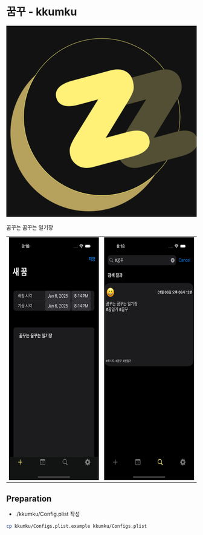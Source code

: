 # 꿈꾸 - kkumku

![](./docs/kkumku-intro.png)

꿈꾸는 꿈꾸는 일기장

<table>
  <tr>
    <td><img height="640" src="./docs/demo1.png"></td>
    <td><img height="640" src="./docs/demo2.png"></td>
  </tr>
</table>

## Preparation

- ./kkumku/Config.plist 작성

```sh
cp kkumku/Configs.plist.example kkumku/Configs.plist
```
